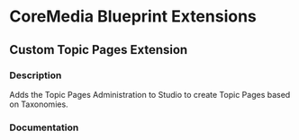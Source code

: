 # CoreMedia Blueprint Extensions

## Custom Topic Pages Extension

### Description

Adds the Topic Pages Administration to Studio to create Topic Pages based on Taxonomies.

### Documentation
